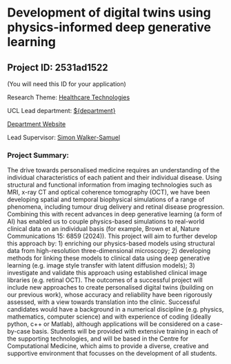 # Development of digital twins using physics-informed deep generative learning

## Project ID: **2531ad1522**
(You will need this ID for your application)

Research Theme: [Healthcare Technologies](../themes/healthcare-technologies.md)

UCL Lead department: [${department}](../departments/division-of-medicine.md)

[Department Website](https://www.ucl.ac.uk/medicine)

Lead Supervisor: [Simon Walker-Samuel](https://profiles.ucl.ac.uk/7980)

### Project Summary:

The drive towards personalised medicine requires an understanding of the individual characteristics of each patient and their individual disease. Using structural and functional information from imaging technologies such as MRI, x-ray CT and optical coherence tomography (OCT), we have been developing spatial and temporal biophysical simulations of a range of phenomena, including tumour drug delivery and retinal disease progression. Combining this with recent advances in deep generative learning (a form of AI) has enabled us to couple physics-based simulations to real-world clinical data on an individual basis (for example, Brown et al, Nature Communications 15: 6859 (2024)).
This project will aim to further develop this approach by: 1) enriching our physics-based models using structural data from high-resolution three-dimensional microscopy; 2) developing methods for linking these models to clinical data using deep generative learning (e.g. image style transfer with latent diffusion models); 3) investigate and validate this approach using established clinical image libraries (e.g. retinal OCT).
The outcomes of a successful project will include new approaches to create personalised digital twins (building on our previous work), whose accuracy and reliability have been rigorously assessed, with a view towards translation into the clinic.
Successful candidates would have a background in a numerical discipline (e.g. physics, mathematics, computer science) and with experience of coding (ideally python, c++ or Matlab), although applications will be considered on a case-by-case basis. Students will be provided with extensive training in each of the supporting technologies, and will be based in the Centre for Computational Medicine, which aims to provide a diverse, creative and supportive environment that focusses on the development of all students.
